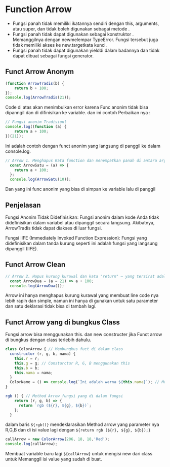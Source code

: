 # Function Arrow

- Fungsi panah tidak memiliki ikatannya sendiri dengan this, arguments, atau super, dan tidak boleh digunakan sebagai metode .
- Fungsi panah tidak dapat digunakan sebagai konstruktor . Memanggilnya dengan newmelempar TypeError. Fungsi tersebut juga tidak memiliki akses ke new.targetkata kunci.
- Fungsi panah tidak dapat digunakan yielddi dalam badannya dan tidak dapat dibuat sebagai fungsi generator.

## Funct Arrow Anonym

```js
(function ArrowTradis(b) {
    return b + 100;
});
console.log(ArrowTradis(21));

```
Code di atas akan menimbulkan error karena Func anonim tidak bisa dipanngil dan di difinisikan ke variable.
dan ini contoh Perbaikan nya :

```js
// Fungsi anonim Tradisionl 
console.log((function (a) {
    return a + 100;
})(21));

```
Ini adalah contoh dengan funct anonim yang langsung di panggil ke dalam console.log.

```js
// Arrow 1. Menghapus Kata function dan menempatkan panah di antara argumrn dan kurungkurawal pembuka
  const ArrowSatu = (a) => {
    return a + 100;
  };
  console.log(ArrowSatu(10));

```
Dan yang ini func anonim yang bisa di simpan ke variable lalu di panggil

## Penjelasan

Fungsi Anonim Tidak Didefinisikan:
Fungsi anonim dalam kode Anda tidak didefinisikan dalam variabel atau dipanggil secara langsung. Akibatnya, ArrowTradis tidak dapat diakses di luar fungsi.

Fungsi IIFE (Immediately Invoked Function Expression):
Fungsi yang didefinisikan dalam tanda kurung seperti ini adalah fungsi yang langsung dipanggil (IIFE).

## Funct Arrow Clean
```js
// Arrow 2. Hapus kurung kurawal dan kata "return" — yang tersirat adalah return.
  const ArrowDua = (a = 21) => a + 100;
  console.log(ArrowDua());

```
Arrow ini hanya menghapus kurung kurawal yang membuat line code nya lebih rapih dan simple, namun ini hanya di gunakan untuk satu parameter
dan satu deklarasi tidak bisa di tambah lagi.

## Funct Arrow yang di bungkus Class
Fungsi arrow bisa menggunakan this. dan new constructer jika Funct arrow di bungkus dengan class terlebih dahulu.

```js
class ColorArrow { // Membungkus fuct di dalam class
  constructor (r, g, b, nama) {
    this.r = r;
    this.g = g; // Consturctur R, G, B menggunakan this
    this.b = b;
    this.nama = nama;
  }
  ColorName = () => console.log(`Ini adalah warna ${this.nama}`); // Menyimpan variable arrow funct di dalam class function
}
```

```js
rgb () { // Method Arrow fungsi yang di dalam fungsi
    return (r, g, b) => {
      return `rgb (${r}, ${g}, ${b})`;
    };
  }
```
dalam baris `${rgb()}` mendeklarasikan Method arrow yang parameter nya R,G,B dan di isi value lagi dengan `${return rgb (${r}, ${g}, ${b});}`

```js
callArrow = new ColorArrow(206, 18, 18,'Red');
console.log(callArrow);
```
Membuat variable baru lagi `${callArrow}` untuk mengisi new dari class untuk Memanggil isi value yang sudah di buat.